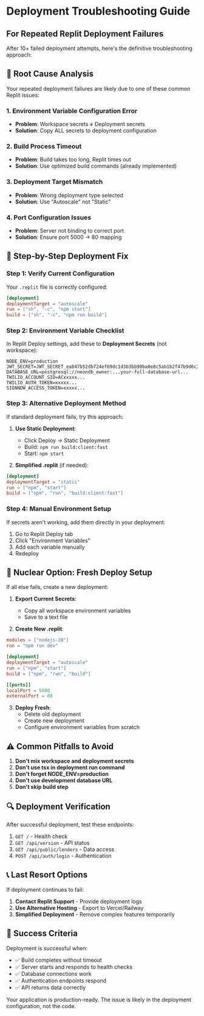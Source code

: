 # Deployment Troubleshooting Guide
## For Repeated Replit Deployment Failures

After 10+ failed deployment attempts, here's the definitive troubleshooting approach:

## 🚨 Root Cause Analysis

Your repeated deployment failures are likely due to one of these common Replit issues:

### 1. Environment Variable Configuration Error
- **Problem**: Workspace secrets ≠ Deployment secrets
- **Solution**: Copy ALL secrets to deployment configuration

### 2. Build Process Timeout
- **Problem**: Build takes too long, Replit times out
- **Solution**: Use optimized build commands (already implemented)

### 3. Deployment Target Mismatch
- **Problem**: Wrong deployment type selected
- **Solution**: Use "Autoscale" not "Static"

### 4. Port Configuration Issues
- **Problem**: Server not binding to correct port
- **Solution**: Ensure port 5000 → 80 mapping

## 🔧 Step-by-Step Deployment Fix

### Step 1: Verify Current Configuration
Your `.replit` file is correctly configured:
```toml
[deployment]
deploymentTarget = "autoscale"
run = ["sh", "-c", "npm start"]
build = ["sh", "-c", "npm run build"]
```

### Step 2: Environment Variable Checklist
In Replit Deploy settings, add these to **Deployment Secrets** (not workspace):

```
NODE_ENV=production
JWT_SECRET=JWT_SECRET_ea847b52db724ef69dc1d3b3bb90ba0e8c5ab1b2f47b9d6c3e8a7f5c2d1a9b6e4c7f8a1b2c3d4e5f6g7h8i9j0k1l2m309f95042
DATABASE_URL=postgresql://neondb_owner:...your-full-database-url...
TWILIO_ACCOUNT_SID=ACxxxxx...
TWILIO_AUTH_TOKEN=xxxxx...
SIGNNOW_ACCESS_TOKEN=xxxxx...
```

### Step 3: Alternative Deployment Method

If standard deployment fails, try this approach:

1. **Use Static Deployment**:
   - Click Deploy → Static Deployment
   - Build: `npm run build:client:fast`
   - Start: `npm start`

2. **Simplified .replit** (if needed):
```toml
[deployment]
deploymentTarget = "static"
run = ["npm", "start"]
build = ["npm", "run", "build:client:fast"]
```

### Step 4: Manual Environment Setup

If secrets aren't working, add them directly in your deployment:

1. Go to Replit Deploy tab
2. Click "Environment Variables"
3. Add each variable manually
4. Redeploy

## 🚀 Nuclear Option: Fresh Deploy Setup

If all else fails, create a new deployment:

1. **Export Current Secrets**:
   - Copy all workspace environment variables
   - Save to a text file

2. **Create New .replit**:
```toml
modules = ["nodejs-20"]
run = "npm run dev"

[deployment]
deploymentTarget = "autoscale" 
run = ["npm", "start"]
build = ["npm", "run", "build"]

[[ports]]
localPort = 5000
externalPort = 80
```

3. **Deploy Fresh**:
   - Delete old deployment
   - Create new deployment
   - Configure environment variables from scratch

## ⚠️ Common Pitfalls to Avoid

1. **Don't mix workspace and deployment secrets**
2. **Don't use tsx in deployment run command**
3. **Don't forget NODE_ENV=production**
4. **Don't use development database URL**
5. **Don't skip build step**

## 🔍 Deployment Verification

After successful deployment, test these endpoints:

1. `GET /` - Health check
2. `GET /api/version` - API status  
3. `GET /api/public/lenders` - Data access
4. `POST /api/auth/login` - Authentication

## 📞 Last Resort Options

If deployment continues to fail:

1. **Contact Replit Support** - Provide deployment logs
2. **Use Alternative Hosting** - Export to Vercel/Railway
3. **Simplified Deployment** - Remove complex features temporarily

## 🎯 Success Criteria

Deployment is successful when:
- ✅ Build completes without timeout
- ✅ Server starts and responds to health checks
- ✅ Database connections work
- ✅ Authentication endpoints respond
- ✅ API returns data correctly

Your application is production-ready. The issue is likely in the deployment configuration, not the code.